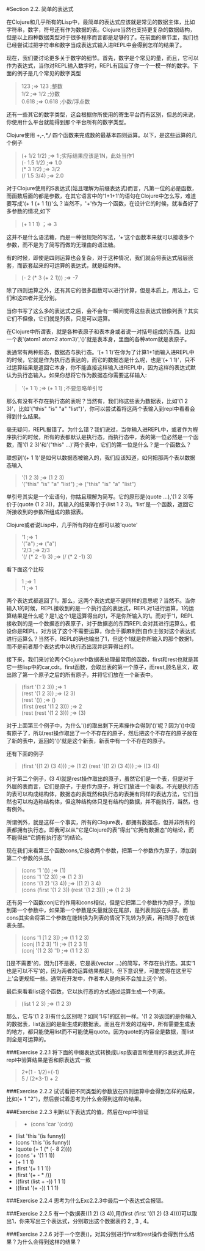 #Section 2.2. 简单的表达式

在Clojure和几乎所有的Lisp中，最简单的表达式应该就是常见的数据主体，比如字符串，数字，符号还有作为数据的表。Clojure当然也支持更复杂的数据结构，但是以上四种数据类型对于很多程序而言都是足够的了。在前面的章节里，我们也已经尝试过把字符串和数字当成表达式输入进REPL中会得到怎样的结果了。

现在，我们要讨论更多关于数字的细节。首先，数字是个常见的量，而且，它可以作为表达式，当你对REPL输入数字时，REPL有回应了你一个一模一样的数字。下面的例子是几个常见的数字类型
> 123  ;=> 123  ;整数  
  1/2  ;=> 1/2  ;分数  
  0.618  ;=> 0.618  ;小数/浮点数  

还有一些其它的数字类型，这会根据你所使用的寄生平台而有区别，但总的来说，你使用什么平台就能得到那个平台所有的数字类型。

Clojure使用 +,-,*,/ 四个函数来完成数的最基本四则运算。以下，是这些运算的几个例子
> (+ 1/2 1/2)  ;=> 1  ;实际结果应该是1N，此处当作1  
  (- 1.5 1/2)  ;=> 1.0  
  (* 3 1/2)  ;=> 3/2  
  (/ 1.5 3/4)  ;=> 2.0  

对于Clojure使用的S表达式(姑且理解为前缀表达式)而言，凡第一位的必是函数，而函数后面的都是参数，在其它语言中的'1+1+1'的语句在Clojure中怎么写，难道要写成'(+ 1 (+ 1 1))'么？当然不，'+'作为一个函数，在设计它的时候，就准备好了多参数的情况,如下
> (+ 1 1 1)  ；=> 3

这并不是什么语法糖，而是一种很规矩的写法，‘+’这个函数本来就可以接收多个参数，而不是为了简写而做的无理由的语法糖。

有的时候，即使是四则运算也会复杂，对于这种情况，我们就会将表达式层层嵌套，而嵌套起来的可运算的表达式，就是结构体。
> (- 2 (* 3 (+ 2 1)))  ;=> -7

除了四则运算之外，还有其它的很多函数可以进行计算，但是本质上，用法上，它们和这四者并无分别。

当你书写了这么多的表达式之后，会不会有一瞬间觉得这些表达式很像列表？其实它们不但像，它们就是列表，只是可以运算。

在Clojure中所谓表，就是各种表原子和表本身或者说一对括号组成的东西。比如一个表'(atom1 atom2 atom3)','()'就是表本身，里面的各种atom就是表原子。

表通常有两种形态，数据态与执行态。‘(+ 1 1)’在你为了计算1+1而输入进REPL中的时候，它就是作为执行态表达的，而它的数据态是什么呢，也是'(+ 1 1)'，只不过运算结果是返回它本身，你不能直接这样输入进REPL中，因为这样的表达式默认为执行态输入。如果你想将它作为数据态你需要这样输入:
> '(+ 1 1)  ;=> (+ 1 1) ;不要忽略单引号

那么有没有不存在执行态的表呢？当然有，我们称这些表为数据表，比如'(1 2 3)'，比如'("this" "is" "a" "list")'，你可以尝试着将这两个表输入到repl中看看会得到什么结果。

毫无疑问，REPL报错了。为什么错？我们说过，当你输入进REPL中，或者作为程序执行的时候，所有的表都默认是执行态，而执行态中，表的第一位必然是一个函数，而'(1 2 3)'和'("this" ...)'两个表中，它们的第一位是什么？是一个函数么？

联想到'(+ 1 1)'是如何以数据态被输入的，我们应该知道，如何把那两个表以数据态输入
> '(1 2 3)  ;=> (1 2 3)  
  '("this" "is" "a" "list")  ;=> ("this" "is" "a" "list")

单引号其实是一个宏语句，你姑且理解为简写。它的原形是(quote ...),'(1 2 3)等价于(quote (1 2 3))，其输入的结果等价于(list 1 2 3)。‘list’是一个函数，返回它所接收到的参数所组成的数据表。

Clojure或者说Lisp中，几乎所有的存在都可以被'quote'
> '1  ;=> 1  
  '("a")  ;=> ("a")  
  '2/3  ;=> 2/3  
  '(/ (* 2 -1) 3)  ;=> (/ (* 2 -1) 3)

看下面这个比较
> 1  ;=> 1  
  '1  ;=> 1

两个表达式都返回了1，那么，这两个表达式是不是同样的意思呢？当然不。当你输入1的时候，REPL接收到的是一个执行态的表达式，REPL对1进行运算，1的运算结果是什么呢？是1,这个1是运算得出的1，不是你所输入的1。而对于'1，REPL接收到的是一个数据态的表原子，对于数据态的东西REPL会对其进行运算么，假设你是REPL，对方说了这个不需要运算，你会手脚麻利到自作主张对这个表达式进行运算么？当然不，REPL的确也输出了1，但这个1就是你所输入的那个数据1，而不是前者那个表达式中以执行态出现并运算得出的1。

接下来，我们来讨论两个Clojure中数据表处理最常用的函数，first和rest也就是其它一些lisp中的car,cdr。first函数，会取出表的第一个原子，而rest,顾名思义，取出除了第一个原子之后的所有原子，并将它们放在一个新表中。
> (fisrt '(1 2 3))  ;=> 1  
  (rest '(1 2 3))  ;=> (2 3)  
  (rest '())  ;=> ()  
  (first (rest '(1 2 3)))  ;=> 2  
  (rest (rest '(1 2 3)))  ;=> (3)

对于上面第三个例子中，为什么'()的取出剩下元素操作会得到'()'呢？因为'()中没有原子了，所以rest操作取出了一个不存在的原子，然后把这个不存在的原子放在了新的表中，返回的'()'就是这个新表，新表中有一个不存在的原子。

还有下面的例子
> (first '((1 2) (3 4)))  ;=> (1 2)
  (rest '((1 2) (3 4)))  ;=> ((3 4))

对于第二个例子，(3 4)就是rest操作取出的原子，虽然它们是一个表，但是对于外层的表而言，它们是原子，于是作为原子，将它们放进一个新表。不光是执行态的表可以构成结构体，数据态的表既然和执行态的表拥有同样的表达方法，它们当然也可以构造称结构体，但这种结构体只是有结构的数据，并不能执行，当然，也有例外。

所谓例外，就是这样一个事实，所有的Clojure表，都拥有数据态，但并非所有的表都拥有执行态。即我可以从“它是Clojure的表”得出“它拥有数据态”的结论，而不能得出“它拥有执行态”的结论。

现在我们来看第三个函数cons,它接收两个参数，把第一个参数作为原子，添加到第二个参数的头部。
> (cons '1 '())  ;=> (1)  
  (cons '1 '(2 3))  ;=> (1 2 3)  
  (cons '(1 2) '(3 4))  ;=> ((1 2) 3 4)  
  (cons (first '(1 2 3)) (rest '(1 2 3)))  ;=> (1 2 3)

还有另一个函数conj它的作用和cons相似，但是它把第二个参数作为原子，添加到第一个参数中，如果第一个参数是矢量就放在尾部，是列表则放在头部。而cons其实会将第二个参数在能转换为列表的情况下先转为列表，再把原子放在该表头部。
> (cons '1 [1 2 3])  ;=> (1 1 2 3)  
  (conj [1 2 3] '1)  ;=> [1 2 3 1]  
  (conj '(1 2 3) '1)  ;=> (1 1 2 3)

[]是不需要'的，因为[]不是表，它是表(vector ...)的简写，不存在执行态。其实'1也是可以不写'的，因为两者的运算结果都是1，但下意识里，可能觉得在这里写上'会更规矩一些。通常在开发中，作者本人是向来不会加上这个'的。

最后来看看list这个函数，它以执行态的方式通过运算生成一个列表。
>(list 1 2 3)  ;=> (1 2 3)

那么，它与'(1 2 3)有什么区别呢？如同'1与1的区别一样。'(1 2 3)返回的是你输入的数据表，list返回的是新生成的数据表。而且在开发的过程中，所有需要生成表的地方，都只能使用list而不可能使用quote。因为quote的内容全是数据，而list则全是可运算的。

###Exercise 2.2.1
将下面的中缀表达式转换成Lisp族语言所使用的S表达式,并在repl中验算结果是否和原表达式一致
> 2*(1 - 1/2)+(-1)  
  5 / (2*3-1) + 2

###Exercise 2.2.2
试试看把不同类型的参数放在四则运算中会得到怎样的结果，比如(+ 1 "2")，然后尝试着思考为什么会得到这样的结果。

###Exercise 2.2.3
判断以下表达式的值，然后在repl中验证
> * (cons 'car '(cdr))  
  * (list 'this '(is funny))  
  * (cons 'this '(is funny))  
  * (quote (+ 1 (* (- 8 2))))  
  * (cons '+ '(1 1 1))  
  * (+ 1 1 1)  
  * (first '(+ 1 1 1))  
  * (first '(+ - * /))  
  * ((first (list + -)) 1 1 1)  
  * ((first '(+ -)) 1 1 1)

###Exercise 2.2.4
思考为什么Exc2.2.3中最后一个表达式会报错。

###Exercise 2.2.5
有一个数据表((1 2) (3 4)),用(first (first '((1 2) (3 4))))可以取出1，你来写出三个表达式，分别取出这个数据表的 2 , 3 , 4。

###Exercise 2.2.6
对于一个空表()，对其分别进行first和rest操作会得到什么结果？为什么会得到这样的结果？

